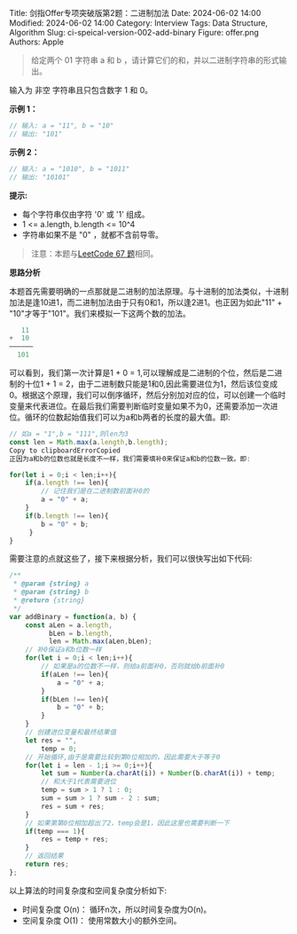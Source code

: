 Title: 剑指Offer专项突破版第2题：二进制加法
Date: 2024-06-02 14:00
Modified: 2024-06-02 14:00
Category: Interview
Tags: Data Structure, Algorithm
Slug: ci-speical-version-002-add-binary
Figure: offer.png
Authors: Apple

> 给定两个 01 字符串 a 和 b ，请计算它们的和，并以二进制字符串的形式输出。

输入为 非空 字符串且只包含数字 1 和 0。

**示例 1：**

```javascript
// 输入: a = "11", b = "10"
// 输出: "101"
```

**示例 2：**

```javascript
// 输入: a = "1010", b = "1011"
// 输出: "10101"
```

**提示:**

- 每个字符串仅由字符 '0' 或 '1' 组成。
- 1 <= a.length, b.length <= 10^4
- 字符串如果不是 "0" ，就都不含前导零。

> 注意：本题与[LeetCode 67 题](https://leetcode.cn/problems/add-binary/description/)相同。

**思路分析**

本题首先需要明确的一点那就是二进制的加法原理。与十进制的加法类似，十进制加法是逢10进1，而二进制加法由于只有0和1，所以逢2进1。也正因为如此"11" + "10"才等于"101"。我们来模拟一下这两个数的加法。

```javascript
   11
+  10
——————
  101
```

可以看到，我们第一次计算是1 + 0 = 1,可以理解成是二进制的个位，然后是二进制的十位1 + 1 = 2，由于二进制数只能是1和0,因此需要进位为1，然后该位变成0。根据这个原理，我们可以倒序循环，然后分别加对应的位，可以创建一个临时变量来代表进位。在最后我们需要判断临时变量如果不为0，还需要添加一次进位。循环的位数起始值我们可以为a和b两者的长度的最大值。即:

```javascript
// 如a = "1",b = "111",则len为3
const len = Math.max(a.length,b.length);
Copy to clipboardErrorCopied
正因为a和b的位数也就是长度不一样，我们需要填补0来保证a和b的位数一致。即:

for(let i = 0;i < len;i++){
    if(a.length !== len){
        // 记住我们是在二进制数前面补0的
        a = "0" + a;
    }
    if(b.length !== len){
        b = "0" + b;
     }
}
```

需要注意的点就这些了，接下来根据分析，我们可以很快写出如下代码:

```javascript
/**
 * @param {string} a
 * @param {string} b
 * @return {string}
 */
var addBinary = function(a, b) {
    const aLen = a.length,
          bLen = b.length,
          len = Math.max(aLen,bLen);
    // 补0保证a和b位数一样
    for(let i = 0;i < len;i++){
        // 如果是a的位数不一样，则给a前面补0，否则就给b前面补0
        if(aLen !== len){
            a = "0" + a;
        }
        if(bLen !== len){
            b = "0" + b;
        }
    }
    // 创建进位变量和最终结果值
    let res = "",
        temp = 0;
    // 开始循环,由于是需要比较到第0位相加的，因此需要大于等于0
    for(let i = len - 1;i >= 0;i++){
        let sum = Number(a.charAt(i)) + Number(b.charAt(i)) + temp;
        // 和大于1代表需要进位
        temp = sum > 1 ? 1 : 0;
        sum = sum > 1 ? sum - 2 : sum;
        res = sum + res;
    }
    // 如果第第0位相加超出了2，temp会是1，因此这里也需要判断一下
    if(temp === 1){
        res = temp + res;
    }
    // 返回结果
    return res;
};
```

以上算法的时间复杂度和空间复杂度分析如下:

- 时间复杂度 O(n)： 循环n次，所以时间复杂度为O(n)。
- 空间复杂度 O(1)： 使用常数大小的额外空间。
